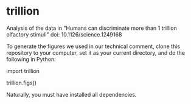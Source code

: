 trillion
========

Analysis of the data in "Humans can discriminate more than 1 trillion olfactory stimuli" doi: 10.1126/science.1249168

To generate the figures we used in our technical comment, clone this repository to your computer, set it as your current directory, and do the following in Python:

import trillion

trillion.figs()

Naturally, you must have installed all dependencies.  



